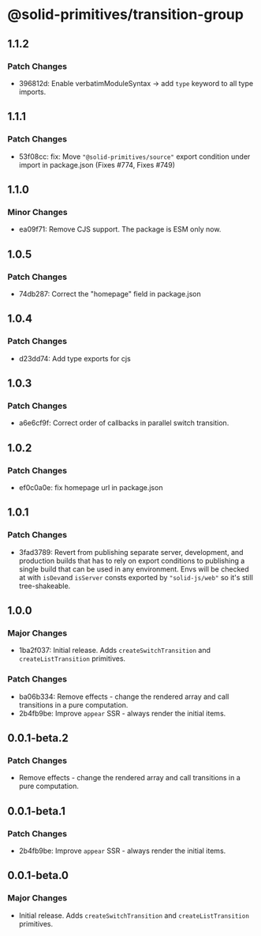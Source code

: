 # @solid-primitives/transition-group

## 1.1.2

### Patch Changes

- 396812d: Enable verbatimModuleSyntax -> add `type` keyword to all type imports.

## 1.1.1

### Patch Changes

- 53f08cc: fix: Move `"@solid-primitives/source"` export condition under import in package.json
  (Fixes #774, Fixes #749)

## 1.1.0

### Minor Changes

- ea09f71: Remove CJS support. The package is ESM only now.

## 1.0.5

### Patch Changes

- 74db287: Correct the "homepage" field in package.json

## 1.0.4

### Patch Changes

- d23dd74: Add type exports for cjs

## 1.0.3

### Patch Changes

- a6e6cf9f: Correct order of callbacks in parallel switch transition.

## 1.0.2

### Patch Changes

- ef0c0a0e: fix homepage url in package.json

## 1.0.1

### Patch Changes

- 3fad3789: Revert from publishing separate server, development, and production builds that has to rely on export conditions
  to publishing a single build that can be used in any environment.
  Envs will be checked at with `isDev`and `isServer` consts exported by `"solid-js/web"` so it's still tree-shakeable.

## 1.0.0

### Major Changes

- 1ba2f037: Initial release. Adds `createSwitchTransition` and `createListTransition` primitives.

### Patch Changes

- ba06b334: Remove effects - change the rendered array and call transitions in a pure computation.
- 2b4fb9be: Improve `appear` SSR - always render the initial items.

## 0.0.1-beta.2

### Patch Changes

- Remove effects - change the rendered array and call transitions in a pure computation.

## 0.0.1-beta.1

### Patch Changes

- 2b4fb9be: Improve `appear` SSR - always render the initial items.

## 0.0.1-beta.0

### Major Changes

- Initial release. Adds `createSwitchTransition` and `createListTransition` primitives.
